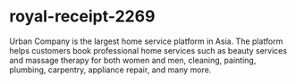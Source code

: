 # royal-receipt-2269

Urban Company is the largest home service platform in Asia.
The platform helps customers book professional home services such as beauty services and massage therapy for both women and men, cleaning, painting, plumbing, carpentry, appliance repair, and many more.
